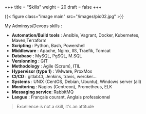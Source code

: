 +++
title = "$kills"
weight = 20
draft = false
+++

{{< figure class="image main" src="/images/pic02.jpg" >}}

My Adminsys/Devops skills :

- **Automation/Build tools** : Ansible, Vagrant, Docker, Kubernetes, Maven,Terraform
- **Scripting** : Python, Bash, Powershell
- **Middleware** : Apache, Nginx, IIS, Traefik, Tomcat
- **Database** : MySQL, PgSQL, M.SQL
- **Versionning** : GIT
- **Methodology** : Agile (Scrum), ITIL
- **Hypervisor (type 1)** : VMware, ProxMox
- **CI/CD** : gitlabCI, Jenkins, travis, wercker...
- **Systems** : UNIX (CentOS, Debian, Ubuntu), Windows server (all)
- **Monitoring** : Nagios (Centreon), Prometheus, ELK
- **Messaging service**: RabbitMQ
- **Langue** : Français courant, Anglais professionnel



> Excellence is not a skill, it's an attitude 




